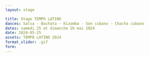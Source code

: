 ```yaml
---
layout: stage

title: Stage TEMPO LATINO
dances: Salsa - Bachata - Kizomba - Son cubano - Chacha cubano
dates: samedi 25 et dimanche 26 mai 2024
date: 2024-05-25
assets: TEMPO LATINO 2024
format_slider: .gif
form:
---
```

